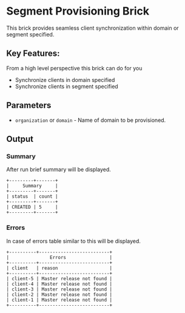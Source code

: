 # Segment Provisioning Brick

This brick provides seamless client synchronization within domain or segment specified.

## Key Features:
From a high level perspective this brick can do for you

- Synchronize clients in domain specified
- Synchronize clients in segment specified

## Parameters

- `organization` or `domain` - Name of domain to be provisioned.

## Output

### Summary

After run brief summary will be displayed.

```
+---------+-------+
|     Summary     |
+---------+-------+
| status  | count |
+---------+-------+
| CREATED | 5     |
+---------+-------+
```

### Errors

In case of errors table similar to this will be displayed.

```
+----------+--------------------------+
|               Errors                |
+----------+--------------------------+
| client   | reason                   |
+----------+--------------------------+
| client-5 | Master release not found |
| client-4 | Master release not found |
| client-3 | Master release not found |
| client-2 | Master release not found |
| client-1 | Master release not found |
+----------+--------------------------+
```